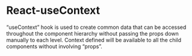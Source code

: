 # React-useContext
“useContext” hook is used to create common data that can be accessed throughout the component hierarchy without passing the props down manually to each level. Context defined will be available to all the child components without involving “props”.
